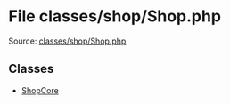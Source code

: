 File classes/shop/Shop.php
=========

Source: [classes/shop/Shop.php](https://github.com/PrestaShop/PrestaShop/blob/1.6.1.0/classes/shop/Shop.php)


Classes
-------

* [ShopCore](class.ShopCore.md)

